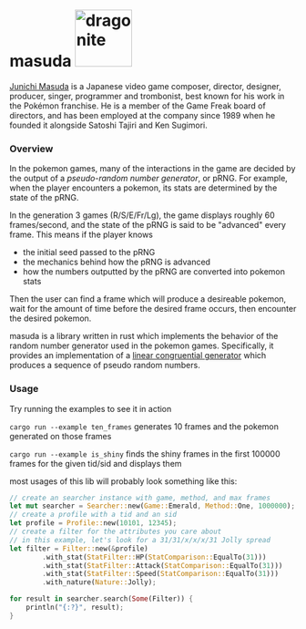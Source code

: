 # masuda <img src="https://archive-media-1.nyafuu.org/vp/image/1538/51/1538515003451.gif" width="100" title="dragonite">

[Junichi Masuda](https://en.wikipedia.org/wiki/Junichi_Masuda) is a Japanese video game composer, director, designer, producer, singer, programmer and trombonist, best known for his work in the Pokémon franchise. He is a member of the Game Freak board of directors, and has been employed at the company since 1989 when he founded it alongside Satoshi Tajiri and Ken Sugimori.

### Overview
In the pokemon games, many of the interactions in the game are decided by the output of a _pseudo-random number generator_, or pRNG.  For example, when the player encounters a pokemon, its stats are determined by the state of the pRNG.

In the generation 3 games (R/S/E/Fr/Lg), the game displays roughly 60 frames/second, and the state of the pRNG is said to be "advanced" every frame.  This means if the player knows
* the initial seed passed to the pRNG
* the mechanics behind how the pRNG is advanced
* how the numbers outputted by the pRNG are converted into pokemon stats

Then the user can find a frame which will produce a desireable pokemon, wait for the amount of time before the desired frame occurs, then encounter the desired pokemon.

masuda is a library written in rust which implements the behavior of the random number generator used in the pokemon games.  Specifically, it provides an implementation of a [linear congruential generator](https://en.wikipedia.org/wiki/Linear_congruential_generator) which produces a sequence of pseudo random numbers.

### Usage
Try running the examples to see it in action

`cargo run --example ten_frames` generates 10 frames and the pokemon generated on those frames

`cargo run --example is_shiny` finds the shiny frames in the first 100000 frames for the given tid/sid and displays them

most usages of this lib will probably look something like this:
```rust
// create an searcher instance with game, method, and max frames
let mut searcher = Searcher::new(Game::Emerald, Method::One, 1000000);
// create a profile with a tid and an sid
let profile = Profile::new(10101, 12345);
// create a filter for the attributes you care about
// in this example, let's look for a 31/31/x/x/x/31 Jolly spread
let filter = Filter::new(&profile)
        .with_stat(StatFilter::HP(StatComparison::EqualTo(31)))
        .with_stat(StatFilter::Attack(StatComparison::EqualTo(31)))
        .with_stat(StatFilter::Speed(StatComparison::EqualTo(31)))
        .with_nature(Nature::Jolly); 

for result in searcher.search(Some(Filter)) {
    println("{:?}", result);
}
```
